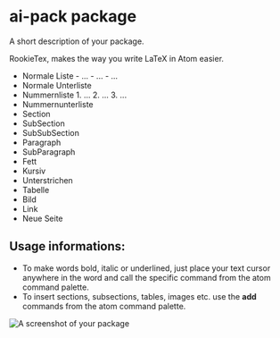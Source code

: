 ai-pack package
===============

A short description of your package.

RookieTex, makes the way you write LaTeX in Atom easier.

-	Normale Liste - ... - ... - ...
-	Normale Unterliste
-	Nummernliste 1. ... 2. ... 3. ...
-	Nummernunterliste
-	Section
-	SubSection
-	SubSubSection
-	Paragraph
-	SubParagraph
-	Fett
-	Kursiv
-	Unterstrichen
-	Tabelle
-	Bild
-	Link
-	Neue Seite

Usage informations:
-------------------

-	To make words bold, italic or underlined, just place your text cursor anywhere in the word and call the specific command from the atom command palette.
-	To insert sections, subsections, tables, images etc. use the **add** commands from the atom command palette.

![A screenshot of your package](https://f.cloud.github.com/assets/69169/2290250/c35d867a-a017-11e3-86be-cd7c5bf3ff9b.gif)
